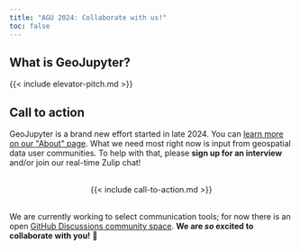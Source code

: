 ```yaml
---
title: "AGU 2024: Collaborate with us!"
toc: false
---
```


## What is GeoJupyter?

<div class="quote">
{{< include elevator-pitch.md >}}
</div>


## Call to action

GeoJupyter is a brand new effort started in late 2024. You can
[learn more on our "About" page](/about). What we need most right now is
input from geospatial data user communities. To help with that, please **sign up for an
interview** and/or join our real-time Zulip chat!

<br />
<center>
{{< include call-to-action.md >}}
</center>
<br />

We are currently working to select communication tools; for now there is an open
[GitHub Discussions community space](https://github.com/orgs/geojupyter/discussions).
**We are _so_ excited to collaborate with you!** :star_struck:
